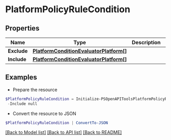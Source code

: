 # PlatformPolicyRuleCondition
## Properties

Name | Type | Description | Notes
------------ | ------------- | ------------- | -------------
**Exclude** | [**PlatformConditionEvaluatorPlatform[]**](PlatformConditionEvaluatorPlatform.md) |  | [optional] 
**Include** | [**PlatformConditionEvaluatorPlatform[]**](PlatformConditionEvaluatorPlatform.md) |  | [optional] 

## Examples

- Prepare the resource
```powershell
$PlatformPolicyRuleCondition = Initialize-PSOpenAPIToolsPlatformPolicyRuleCondition  -Exclude null `
 -Include null
```

- Convert the resource to JSON
```powershell
$PlatformPolicyRuleCondition | ConvertTo-JSON
```

[[Back to Model list]](../README.md#documentation-for-models) [[Back to API list]](../README.md#documentation-for-api-endpoints) [[Back to README]](../README.md)

